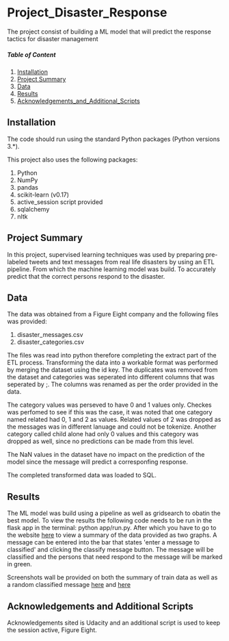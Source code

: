 # Project_Disaster_Response
The project consist of building a ML model that will predict the response tactics for disaster management

##### Table of Content
1. [Installation](#Installation)
2. [Project Summary](#Project-Summary)
3. [Data](#Data)
4. [Results](#Results)
5. [Acknowledgements_and_Additional_Scripts](#Acknowledgements-and-Additional-Scripts)

## Installation
The code should run using the standard Python packages (Python versions 3.*).

This project also uses the following packages:

1. Python
2. NumPy
3. pandas
4. scikit-learn (v0.17)
5. active_session script provided
6. sqlalchemy
7. nltk 

## Project Summary
In this project, supervised learning techniques was used by preparing pre-labeled tweets and text messages from real life disasters by using an ETL pipeline. From which the machine learning model was build. To accurately predict that the correct persons respond to the disaster.      

## Data 
The data was obtained from a Figure Eight company and the following files was provided:

1. disaster_messages.csv
2. disaster_categories.csv

The files was read into python therefore completing the extract part of the ETL process. Transforming the data into a workable format was performed by merging the dataset using the id key. The duplicates was removed from the dataset and categories was seperated into different columns that was seperated by ;. The columns was renamed as per the order provided in the data.

The category values was perseved to have 0 and 1 values only. Checkes was perfomed to see if this was the case, it was noted that one category named related had 0, 1 and 2 as values. Related values of 2 was dropped as the messages was in different lanuage and could not be tokenize. Another category called child alone had only 0 values and this category was dropped as well, since no predictions can be made from this level.

The NaN values in the dataset have no impact on the prediction of the model since the message will predict a corresponfing response.

The completed transformed data was loaded to SQL.

## Results

The ML model was build using a pipeline as well as gridsearch to obatin the best model. To view the results the following code needs to be run in the flask app in the terminal: python app/run.py. After which you have to go to the website [here](https://view6914b2f4-3001.udacity-student-workspaces.com/) to view a summary of the data provided as two graphs. A message can be entered into the bar that states 'enter a message to classified' and clicking the classify message button. The message will be classified and the persons that need respond to the message will be marked in green.

Screenshots wall be provided on both the summary of train data as well as a random classified message [here](https://github.com/sylvesters911/Project_Disaster_Response/blob/master/DisasterSummary.PNG) and [here](https://github.com/sylvesters911/Project_Disaster_Response/blob/master/ClassifyExample.PNG)


## Acknowledgements and Additional Scripts
Acknowledgements sited is Udacity and an additional script is used to keep the session active, Figure Eight.
